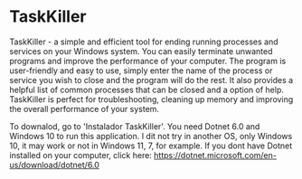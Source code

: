 # TaskKiller
 TaskKiller - a simple and efficient tool for ending running processes and services on your Windows system. You can easily terminate unwanted programs and improve the performance of your computer. The program is user-friendly and easy to use, simply enter the name of the process or service you wish to close and the program will do the rest. It also provides a helpful list of common processes that can be closed and a option of help. TaskKiller is perfect for troubleshooting, cleaning up memory and improving the overall performance of your system. 
 
 To downalod, go to 'Instalador TaskKiller'. You need Dotnet 6.0 and Windows 10 to run this application. I dit not try in another OS, only Windows 10, it may work or not in Windows 11, 7, for example. If you dont have Dotnet installed on your computer, click here:
 https://dotnet.microsoft.com/en-us/download/dotnet/6.0
